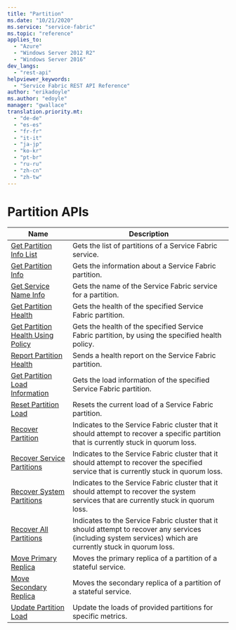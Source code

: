 ```yaml
---
title: "Partition"
ms.date: "10/21/2020"
ms.service: "service-fabric"
ms.topic: "reference"
applies_to: 
  - "Azure"
  - "Windows Server 2012 R2"
  - "Windows Server 2016"
dev_langs: 
  - "rest-api"
helpviewer_keywords: 
  - "Service Fabric REST API Reference"
author: "erikadoyle"
ms.author: "edoyle"
manager: "gwallace"
translation.priority.mt: 
  - "de-de"
  - "es-es"
  - "fr-fr"
  - "it-it"
  - "ja-jp"
  - "ko-kr"
  - "pt-br"
  - "ru-ru"
  - "zh-cn"
  - "zh-tw"
---
```

# Partition APIs

| Name | Description |
| --- | --- |
| [Get Partition Info List](sfclient-v72-api-getpartitioninfolist.md) | Gets the list of partitions of a Service Fabric service.<br/> |
| [Get Partition Info](sfclient-v72-api-getpartitioninfo.md) | Gets the information about a Service Fabric partition.<br/> |
| [Get Service Name Info](sfclient-v72-api-getservicenameinfo.md) | Gets the name of the Service Fabric service for a partition.<br/> |
| [Get Partition Health](sfclient-v72-api-getpartitionhealth.md) | Gets the health of the specified Service Fabric partition.<br/> |
| [Get Partition Health Using Policy](sfclient-v72-api-getpartitionhealthusingpolicy.md) | Gets the health of the specified Service Fabric partition, by using the specified health policy.<br/> |
| [Report Partition Health](sfclient-v72-api-reportpartitionhealth.md) | Sends a health report on the Service Fabric partition.<br/> |
| [Get Partition Load Information](sfclient-v72-api-getpartitionloadinformation.md) | Gets the load information of the specified Service Fabric partition.<br/> |
| [Reset Partition Load](sfclient-v72-api-resetpartitionload.md) | Resets the current load of a Service Fabric partition.<br/> |
| [Recover Partition](sfclient-v72-api-recoverpartition.md) | Indicates to the Service Fabric cluster that it should attempt to recover a specific partition that is currently stuck in quorum loss.<br/> |
| [Recover Service Partitions](sfclient-v72-api-recoverservicepartitions.md) | Indicates to the Service Fabric cluster that it should attempt to recover the specified service that is currently stuck in quorum loss.<br/> |
| [Recover System Partitions](sfclient-v72-api-recoversystempartitions.md) | Indicates to the Service Fabric cluster that it should attempt to recover the system services that are currently stuck in quorum loss.<br/> |
| [Recover All Partitions](sfclient-v72-api-recoverallpartitions.md) | Indicates to the Service Fabric cluster that it should attempt to recover any services (including system services) which are currently stuck in quorum loss.<br/> |
| [Move Primary Replica](sfclient-v72-api-moveprimaryreplica.md) | Moves the primary replica of a partition of a stateful service.<br/> |
| [Move Secondary Replica](sfclient-v72-api-movesecondaryreplica.md) | Moves the secondary replica of a partition of a stateful service.<br/> |
| [Update Partition Load](sfclient-v72-api-updatepartitionload.md) | Update the loads of provided partitions for specific metrics.<br/> |

